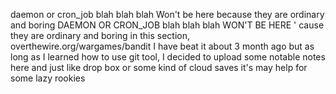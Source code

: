 daemon or cron_job blah blah blah Won't be here because they are ordinary and boring
DAEMON OR CRON_JOB blah blah blah WON'T BE HERE ' cause they are ordinary and boring
in this section, overthewire.org/wargames/bandit
I have beat it about 3 month ago but as long as I learned how to use git tool,
I decided to upload some notable notes here and just like drop box or some kind of cloud saves
it's may help for some lazy rookies
